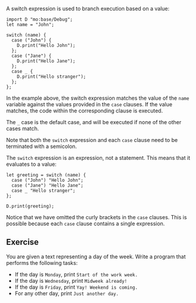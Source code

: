 A switch expression is used to branch execution based on a value:

```motoko
import D "mo:base/Debug";
let name = "John";

switch (name) {
  case ("John") {
    D.print("Hello John");
  };
  case ("Jane") {
    D.print("Hello Jane");
  };
  case _ {
    D.print("Hello stranger");
  };
};
```

In the example above, the switch expression matches the value of the `name` variable against the values provided in the `case` clauses. If the value matches, the code within the corresponding clause is executed.

The `_` case is the default case, and will be executed if none of the other cases match.

Note that both the `switch` expression and each `case` clause need to be terminated with a semicolon.

The `switch` expression is an expression, not a statement. This means that it evaluates to a value:

```motoko
let greeting = switch (name) {
  case ("John") "Hello John";
  case ("Jane") "Hello Jane";
  case _ "Hello stranger";
};

D.print(greeting);
```

Notice that we have omitted the curly brackets in the `case` clauses. This is possible because each `case` clause contains a single expression.

## Exercise

You are given a text representing a day of the week. Write a program that performs the following tasks:

- If the day is `Monday`, print `Start of the work week.`
- If the day is `Wednesday`, print `Midweek already!`
- If the day is `Friday`, print `Yay! Weekend is coming.`
- For any other day, print `Just another day.`
